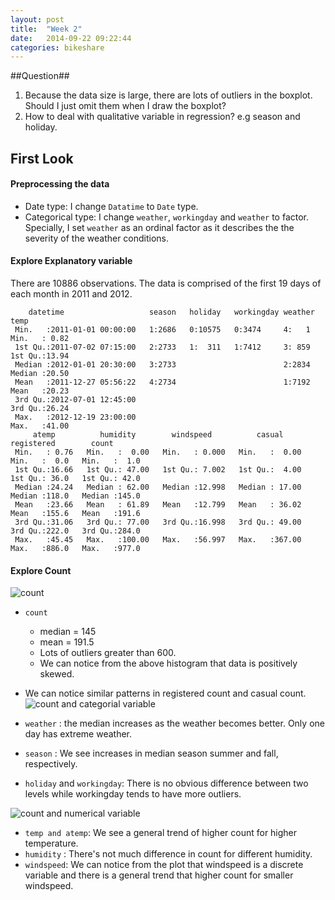 ```yaml
---
layout: post
title:  "Week 2"
date:   2014-09-22 09:22:44
categories: bikeshare
---
```


##Question##
1. Because the data size is large, there are lots of outliers in the boxplot. Should I just omit them when I draw the boxplot?
2. How to deal with qualitative variable in regression? e.g season and holiday.

## First Look ##
#### Preprocessing the data ####
  * Date type: I change  `Datatime` to `Date` type.
  * Categorical type: I change `weather`, `workingday` and `weather` to factor. Specially, I set `weather` as an ordinal factor as it describes the the severity of the weather conditions.

#### Explore Explanatory variable ####
There are 10886 observations. The data is comprised of the first 19 days of each month in 2011 and 2012.
```
    datetime                   season   holiday   workingday weather       temp
 Min.   :2011-01-01 00:00:00   1:2686   0:10575   0:3474     4:   1   Min.   : 0.82  
 1st Qu.:2011-07-02 07:15:00   2:2733   1:  311   1:7412     3: 859   1st Qu.:13.94  
 Median :2012-01-01 20:30:00   3:2733                        2:2834   Median :20.50  
 Mean   :2011-12-27 05:56:22   4:2734                        1:7192   Mean   :20.23  
 3rd Qu.:2012-07-01 12:45:00                                          3rd Qu.:26.24  
 Max.   :2012-12-19 23:00:00                                          Max.   :41.00  
     atemp          humidity        windspeed          casual         registered        count
 Min.   : 0.76   Min.   :  0.00   Min.   : 0.000   Min.   :  0.00   Min.   :  0.0   Min.   :  1.0  
 1st Qu.:16.66   1st Qu.: 47.00   1st Qu.: 7.002   1st Qu.:  4.00   1st Qu.: 36.0   1st Qu.: 42.0  
 Median :24.24   Median : 62.00   Median :12.998   Median : 17.00   Median :118.0   Median :145.0  
 Mean   :23.66   Mean   : 61.89   Mean   :12.799   Mean   : 36.02   Mean   :155.6   Mean   :191.6  
 3rd Qu.:31.06   3rd Qu.: 77.00   3rd Qu.:16.998   3rd Qu.: 49.00   3rd Qu.:222.0   3rd Qu.:284.0  
 Max.   :45.45   Max.   :100.00   Max.   :56.997   Max.   :367.00   Max.   :886.0   Max.   :977.0
```

#### Explore Count ####
![count](https://docs.google.com/uc?export=view&id=0B47woKFE0zXednN2NXFUUm5NWDQ)

* `count`
  *  median = 145
  *  mean = 191.5
  *  Lots of outliers greater than 600.
  *  We can notice from the above histogram that data is positively skewed.
* We can notice similar patterns in registered count and casual count.
![count and categorial variable](https://docs.google.com/uc?export=view&id=0B47woKFE0zXecVVETWdMV0tqbnM)

* `weather` : the median increases as the weather becomes better. Only one day has extreme weather.
* `season` : We see increases in median season summer and fall, respectively.
* `holiday` and `workingday`: There is no obvious difference between two levels while workingday tends to have more outliers.

![count and numerical variable](https://docs.google.com/uc?export=view&id=0B47woKFE0zXecVVETWdMV0tqbnM)

* `temp and atemp`: We see a general trend of higher count for higher temperature.
* `humidity` : There's not much difference in count for different humidity.
* `windspeed`: We can notice from the plot that windspeed is a discrete variable and there is a general trend that higher count for smaller windspeed.
